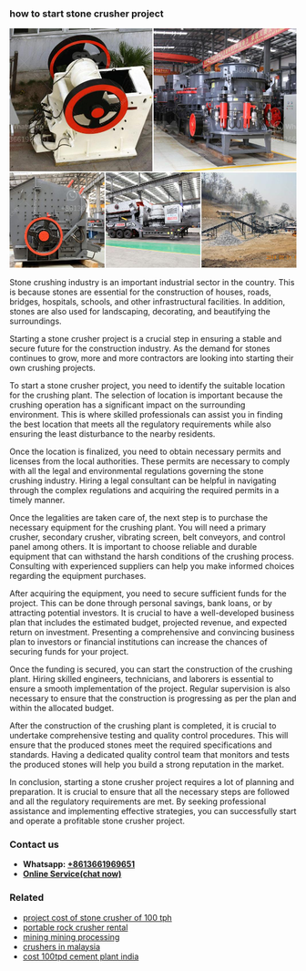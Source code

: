 <h3>how to start stone crusher project</h3><img src='1704856638.jpg' alt=''><p>Stone crushing industry is an important industrial sector in the country. This is because stones are essential for the construction of houses, roads, bridges, hospitals, schools, and other infrastructural facilities. In addition, stones are also used for landscaping, decorating, and beautifying the surroundings.</p><p>Starting a stone crusher project is a crucial step in ensuring a stable and secure future for the construction industry. As the demand for stones continues to grow, more and more contractors are looking into starting their own crushing projects.</p><p>To start a stone crusher project, you need to identify the suitable location for the crushing plant. The selection of location is important because the crushing operation has a significant impact on the surrounding environment. This is where skilled professionals can assist you in finding the best location that meets all the regulatory requirements while also ensuring the least disturbance to the nearby residents.</p><p>Once the location is finalized, you need to obtain necessary permits and licenses from the local authorities. These permits are necessary to comply with all the legal and environmental regulations governing the stone crushing industry. Hiring a legal consultant can be helpful in navigating through the complex regulations and acquiring the required permits in a timely manner.</p><p>Once the legalities are taken care of, the next step is to purchase the necessary equipment for the crushing plant. You will need a primary crusher, secondary crusher, vibrating screen, belt conveyors, and control panel among others. It is important to choose reliable and durable equipment that can withstand the harsh conditions of the crushing process. Consulting with experienced suppliers can help you make informed choices regarding the equipment purchases.</p><p>After acquiring the equipment, you need to secure sufficient funds for the project. This can be done through personal savings, bank loans, or by attracting potential investors. It is crucial to have a well-developed business plan that includes the estimated budget, projected revenue, and expected return on investment. Presenting a comprehensive and convincing business plan to investors or financial institutions can increase the chances of securing funds for your project.</p><p>Once the funding is secured, you can start the construction of the crushing plant. Hiring skilled engineers, technicians, and laborers is essential to ensure a smooth implementation of the project. Regular supervision is also necessary to ensure that the construction is progressing as per the plan and within the allocated budget.</p><p>After the construction of the crushing plant is completed, it is crucial to undertake comprehensive testing and quality control procedures. This will ensure that the produced stones meet the required specifications and standards. Having a dedicated quality control team that monitors and tests the produced stones will help you build a strong reputation in the market.</p><p>In conclusion, starting a stone crusher project requires a lot of planning and preparation. It is crucial to ensure that all the necessary steps are followed and all the regulatory requirements are met. By seeking professional assistance and implementing effective strategies, you can successfully start and operate a profitable stone crusher project.</p><h3>Contact us</h3><ul><li><strong>Whatsapp:&nbsp;<a href="https://wa.me/8613661969651">+8613661969651</a></strong></li><li><a href="https://swt.shibang-china.com/?git&amp;zhl&amp;how to start stone crusher project"><strong>Online Service(chat now)</strong></a></li></ul><h3>Related</h3><ul><li><a href='project cost of stone crusher of 100 tph.md'>project cost of stone crusher of 100 tph</a></li><li><a href='portable rock crusher rental.md'>portable rock crusher rental</a></li><li><a href='mining mining processing.md'>mining mining processing</a></li><li><a href='crushers in malaysia.md'>crushers in malaysia</a></li><li><a href='cost 100tpd cement plant india.md'>cost 100tpd cement plant india</a></li></ul>